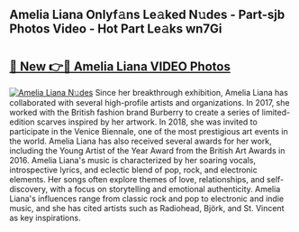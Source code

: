 ## Amelia Liana Onlyf𝚊ns Le𝚊ked N𝚞des - Part-sjb Photos Video - Hot Part Le𝚊ks wn7Gi

# <h2><a href="http://ab39397.deff.icu/?id=Amelia+Liana">🔗 New 👉🔴 Amelia Liana VIDEO Photos</a></h2>

[![Amelia Liana N𝚞des](https://i.imgur.com/rIISA9y.gif)](http://ab39397.deff.icu/?id=Amelia+Liana)
Since her breakthrough exhibition, Amelia Liana has collaborated with several high-profile artists and organizations. In 2017, she worked with the British fashion brand Burberry to create a series of limited-edition scarves inspired by her artwork. In 2018, she was invited to participate in the Venice Biennale, one of the most prestigious art events in the world. Amelia Liana has also received several awards for her work, including the Young Artist of the Year Award from the British Art Awards in 2016. Amelia Liana's music is characterized by her soaring vocals, introspective lyrics, and eclectic blend of pop, rock, and electronic elements. Her songs often explore themes of love, relationships, and self-discovery, with a focus on storytelling and emotional authenticity. Amelia Liana's influences range from classic rock and pop to electronic and indie music, and she has cited artists such as Radiohead, Björk, and St. Vincent as key inspirations.
